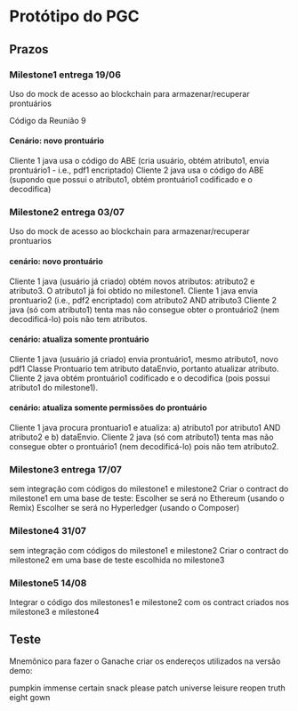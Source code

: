 # Protótipo do PGC

## Prazos

### Milestone1 entrega 19/06

Uso do mock de acesso ao blockchain para armazenar/recuperar prontuários

Código da Reunião 9

#### Cenário: novo prontuário

Cliente 1 java usa o código do ABE (cria usuário, obtém atributo1, envia prontuário1 - i.e., pdf1 encriptado)
Cliente 2 java usa o código do ABE (supondo que possui o atributo1, obtém prontuário1 codificado e o decodifica)

### Milestone2 entrega 03/07

Uso do mock de acesso ao blockchain para armazenar/recuperar prontuarios

#### cenário: novo prontuário

Cliente 1 java (usuário já criado) obtém novos atributos: atributo2 e atributo3. O atributo1 já foi obtido no milestone1.
Cliente 1 java envia prontuario2 (i.e., pdf2 encriptado) com atributo2 AND atributo3
Cliente 2 java (só com atributo1) tenta mas não consegue obter o prontuário2 (nem decodificá-lo) pois não tem atributos.

#### cenário: atualiza somente prontuário

Cliente 1 java (usuário já criado) envia prontuário1, mesmo atributo1, novo pdf1
Classe Prontuario tem atributo dataEnvio, portanto atualizar atributo.
Cliente 2 java obtém prontuário1 codificado e o decodifica (pois possui atributo1 do milestone1).

#### cenário: atualiza somente permissões do prontuário

Cliente 1 java procura prontuario1 e atualiza: a) atributo1 por atributo1 AND atributo2 e b) dataEnvio.
Cliente 2 java (só com atributo1) tenta mas não consegue obter o prontuário1 (nem decodificá-lo) pois não tem atributo2.

### Milestone3 entrega 17/07

sem integração com códigos do milestone1 e milestone2
Criar o contract do milestone1 em uma base de teste:
Escolher se será no Ethereum (usando o Remix)
Escolher se será no Hyperledger (usando o Composer)

### Milestone4 31/07

sem integração com códigos do milestone1 e milestone2
Criar o contract do milestone2 em uma base de teste escolhida no milestone3

### Milestone5 14/08

Integrar o código dos milestones1 e milestone2 com os contract criados nos milestone3 e milestone4

## Teste

Mnemônico para fazer o Ganache criar os endereços utilizados na versão demo:

pumpkin immense certain snack please patch universe leisure reopen truth eight gown
